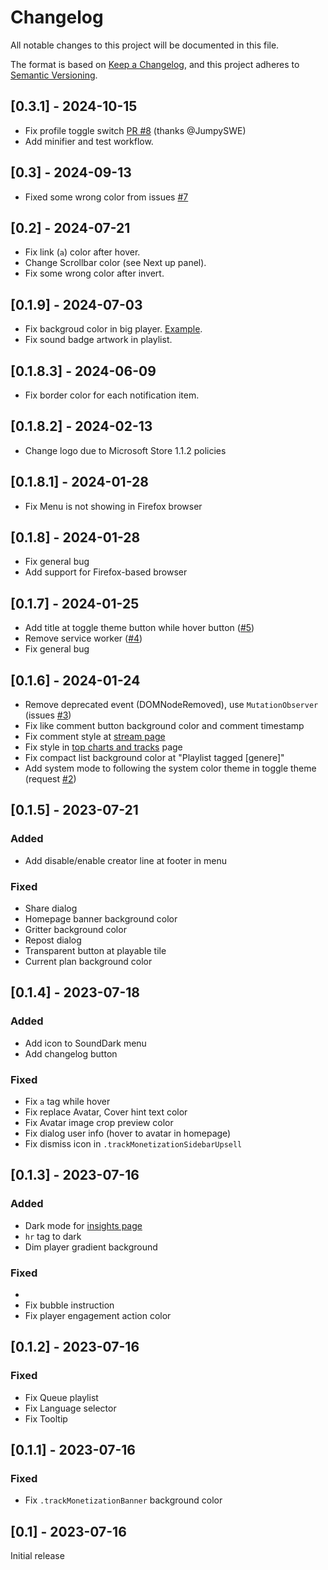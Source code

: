 # Changelog

All notable changes to this project will be documented in this file.

The format is based on [Keep a Changelog](https://keepachangelog.com/en/1.0.0/),
and this project adheres to [Semantic Versioning](https://semver.org/spec/v2.0.0.html).

## [0.3.1] - 2024-10-15

- Fix profile toggle switch [PR #8](https://github.com/michioxd/sounddark/pull/8) (thanks @JumpySWE)
- Add minifier and test workflow.

## [0.3] - 2024-09-13

- Fixed some wrong color from issues [#7](https://github.com/michioxd/sounddark/issues/7)

## [0.2] - 2024-07-21

- Fix link (`a`) color after hover.
- Change Scrollbar color (see Next up panel).
- Fix some wrong color after invert.

## [0.1.9] - 2024-07-03

- Fix backgroud color in big player. [Example](https://soundcloud.com/ruqoa/sweet-crepe).
- Fix sound badge artwork in playlist.

## [0.1.8.3] - 2024-06-09

- Fix border color for each notification item.

## [0.1.8.2] - 2024-02-13

- Change logo due to Microsoft Store 1.1.2 policies

## [0.1.8.1] - 2024-01-28

- Fix Menu is not showing in Firefox browser

## [0.1.8] - 2024-01-28

- Fix general bug
- Add support for Firefox-based browser

## [0.1.7] - 2024-01-25

- Add title at toggle theme button while hover button ([#5](https://github.com/michioxd/sounddark/pull/5))
- Remove service worker ([#4](https://github.com/michioxd/sounddark/pull/4))
- Fix general bug

## [0.1.6] - 2024-01-24

- Remove deprecated event (DOMNodeRemoved), use `MutationObserver` (issues [#3](https://github.com/michioxd/sounddark/issues/3))
- Fix like comment button background color and comment timestamp
- Fix comment style at [stream page](https://soundcloud.com/rick-astley-official/never-gonna-give-you-up-4)
- Fix style in [top charts and tracks](https://soundcloud.com/charts/top) page
- Fix compact list background color at "Playlist tagged [genere]"
- Add system mode to following the system color theme in toggle theme (request [#2](https://github.com/michioxd/sounddark/issues/2))

## [0.1.5] - 2023-07-21

### Added

- Add disable/enable creator line at footer in menu

### Fixed

- Share dialog
- Homepage banner background color
- Gritter background color
- Repost dialog
- Transparent button at playable tile
- Current plan background color

## [0.1.4] - 2023-07-18

### Added

- Add icon to SoundDark menu
- Add changelog button

### Fixed

- Fix `a` tag while hover
- Fix replace Avatar, Cover hint text color
- Fix Avatar image crop preview color
- Fix dialog user info (hover to avatar in homepage)
- Fix dismiss icon in `.trackMonetizationSidebarUpsell`

## [0.1.3] - 2023-07-16

### Added

- Dark mode for [insights page](https://soundcloud.com/you/insights/overview)
- `hr` tag to dark
- Dim player gradient background

### Fixed

- 
- Fix bubble instruction
- Fix player engagement action color

## [0.1.2] - 2023-07-16

### Fixed

- Fix Queue playlist
- Fix Language selector
- Fix Tooltip

## [0.1.1] - 2023-07-16

### Fixed

- Fix `.trackMonetizationBanner` background color

## [0.1] - 2023-07-16

Initial release
